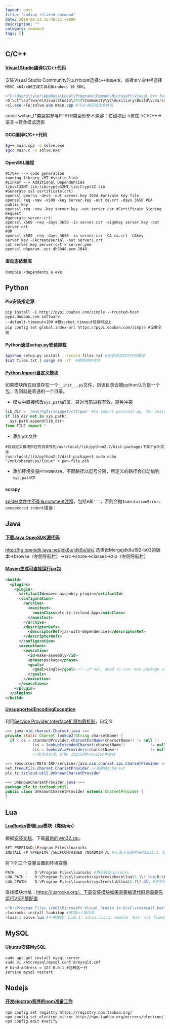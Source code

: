 ```yaml
---
layout: post
title: "coding related command"
date: 2018-08-23 15:40:13 +0800
description: ""
category: command
tags: []
---
```


## C/C++

#### [Visual Studio编译C/C++代码](https://msdn.microsoft.com/zh-cn/library/f2ccy3wt.aspx)

安装Visual Studio Community时`工作负载栏`选择`C++桌面开发`，或者`单个组件`栏选择`MSVC x64/x86生成工具`和`Windows 10 SDK`。

```powershell
>"C:\Users\tyler\AppData\Local\Programs\Common\Microsoft\Visual C++ for Python\9.0\vcvarsall.bat" amd64 #不指定默认32bit
>D:\ctf\software\VisualStudio\2019\Community\VC\Auxiliary\Build\vcvarsall.bat x86
>cl.exe /Fe:solve.exe main.cpp #/Fe:指定输出文件名
```

const wchar_t*类型实参与PTSTR类型形参不兼容：右键项目->属性->C/C++->语言->符合模式选否

#### GCC编译C/C++代码

```sh
$g++ main.cpp -o solve.exe
$gcc main.c -o solve.exe
```

#### OpenSSL编程

```shell
#C/C++ --> code generation
running library /MT #static link
#Linker --> Additional Dependencies
libssl32MT.lib;libcrypto32MT.lib;Crypt32.lib
#Generate ssl certificate(crt)
openssl genrsa -des3 -out server.key 1024 #private key file
openssl req -new -x509 -key server.key -out ca.crt -days 3650 #CA public key
openssl req -new -key server.key -out server.csr #Certificate Signing Request
#generate server.crt:
openssl x509 -req -days 3650 -in server.csr -signkey server.key -out server.crt
#OR
openssl x509 -req -days 3650 -in server.csr -CA ca.crt -CAkey server.key -CAcreateserial -out server1.crt
cat server.key server.crt > server.pem
openssl dhparam -out dh2048.pem 2048
```

#### 查动态依赖库

```
dumpbin /dependents a.exe
```

## Python

#### Pip安装指定源

```shell
pip install -i http://pypi.douban.com/simple --trusted-host pypi.douban.com software
--default-timeout=100 #报socket.timeout错误时加上
pip config set global.index-url https://pypi.douban.com/simple #设置全局
```

#### Python通过setup.py安装卸载

```sh
$python setup.py install --record files.txt #记录安装后文件的路径
$cat files.txt | xargs rm -rf  #删除这些文件
```

#### [Python Import自定义模块](https://blog.csdn.net/v_xchen_v/article/details/80393967)

如果模块所在目录存在一个`__init__.py`文件，则该目录会被python认为是一个包，否则就是普通的一个目录。

- 模块中直接修改`sys.path`的值，只对当前进程有效，避免冲突

```python
lib_dir = '/mnt/hgfs/snippet/ctf/pwn' #to import personal py, for instance file.py
if lib_dir not in sys.path:
  sys.path.append(lib_dir)
from FILE import *
```

- 添加`pth`文件

```shell
#将自定义模块所在的目录写到/usr/local/lib/python2.7/dist-packages下某个pth文件
/usr/local/lib/python2.7/dist-packages$ sudo echo "/mnt/shared/py/linux" > pwn-file.pth
```

- 添加环境变量`PYTHONPATH`，不同路径以逗号分隔，所定义的路径会自动加到`sys.path`中

#### scrapy

[spider文件中不能有comment注释](https://blog.csdn.net/qq_36893628/article/details/105722472)，包括`#`和`'''`，否则会抛`IndentationError: unexpected indent`错误！

## Java

#### [下载Java OpenSDK源代码](https://stackoverflow.com/questions/410756/is-it-possible-to-browse-the-source-of-openjdk-online/410780#410780)

http://hg.openjdk.java.net/jdk8u/jdk8u/jdk/
选类似Mergejdk8u192-b03的版本->browse（左侧导航栏）->src->share->classes->zip（左侧导航栏）

#### [Maven生成可直接运行jar包](https://blog.csdn.net/xiao__gui/article/details/47341385)

```xml
<build>
  <plugins>
    <plugin>
      <artifactId>maven-assembly-plugin</artifactId>
      <configuration>
        <archive>
          <manifest>
            <mainClass>plc.tz.tzcloud.App</mainClass>
          </manifest>
        </archive>
        <descriptorRefs>
          <descriptorRef>jar-with-dependencies</descriptorRef>
        </descriptorRefs>
      </configuration>
      <executions>  
	    <execution>  
	      <id>make-assembly</id>  
	      <phase>package</phase>  
	      <goals>  
	        <goal>single</goal> <!--if not, need to run: mvn package assembly:single-->
          </goals>  
	    </execution>  
	  </executions>
    </plugin>
  </plugins>
</build>
```

#### [UnsupportedEncodingException](https://javaee.github.io/javamail/FAQ#imapserverbug)

利用[Service Provider Interface扩展加载机制](https://blog.csdn.net/qq893555741/article/details/84911412)，自定义

```java
==> java.nio.charset.Charset.java <==
private static Charset lookup2(String charsetName) {
  if ((cs = standardProvider.charsetForName(charsetName)) != null ||
            (cs = lookupExtendedCharset(charsetName))           != null ||
            (cs = lookupViaProviders(charsetName))              != null)
            //依次从标准、扩展、自定义的Provider中查找

==> resources/META-INF/services/java.nio.charset.spi.CharsetProvider <==
net.freeutils.charset.CharsetProvider //先使用jcharset
plc.tz.tzcloud.util.UnknownCharsetProvider

==> UnknownCharsetProvider.java <==
package plc.tz.tzcloud.util;
public class UnknownCharsetProvider extends CharsetProvider {
}
```

## Lua

#### [LuaRocks](https://github.com/luarocks/luarocks)管理[Lua](https://www.lua.org/)模块（类似pip）

根据[安装文档](https://github.com/luarocks/luarocks/wiki/Installation-instructions-for-Windows)，下载[最新的win32.zip](http://luarocks.github.io/luarocks/releases)。

```sh
SET PREFIX=D:\Program Files\luarocks
INSTALL /P %PREFIX% /SELFCONTAINED /NOADMIN /L #/L表示安装附带的Lua5.1，如果本地有Lua可以不用
```

将下列三个变量设置到环境变量

```powershell
PATH     :   D:\Program Files\luarocks #用于启动luarocks
LUA_PATH :   D:\Program Files\luarocks\systree\share\lua\5.1\?.lua;D:\Program Files\luarocks\systree\share\lua\5.1\?\init.lua #用于搜索lua文件
LUA_CPATH:   D:\Program Files\luarocks\systree\lib\lua\5.1\?.dll #用于搜索C动态库
```

查找模块地址：https://luarocks.org/。下载安装模块如果需要编译代码则需要先运行VS环境配置

```powershell
>"D:\Program Files (x86)\Microsoft Visual Studio 14.0\VC\vcvarsall.bat"
>luarocks install luabitop #安装bit操作库
>lua5.1 solve.lua #不再报错：lua5.1: solve.lua:1: module 'bit' not found
```

## MySQL

#### Ubuntu安装MySQL

```shell
sudo apt-get install mysql-server
sudo vi /etc/mysql/mysql.conf.d/mysqld.cnf
# bind-address = 127.0.0.1 #注释这一行
service mysql restart
```

## Nodejs

#### [开发electron程序的npm准备工作](http://www.6yang.net/articles_view_1494_26.html)

```
npm config set registry https://registry.npm.taobao.org/
npm config set electron_mirror http://npm.taobao.org/mirrors/electron/
npm config edit #verify
```

